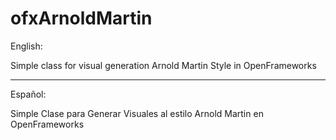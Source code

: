 # ofxArnoldMartin

English:

Simple class for visual generation Arnold Martin Style in OpenFrameworks

-------

Español:

Simple Clase para Generar Visuales al estilo Arnold Martin en OpenFrameworks
